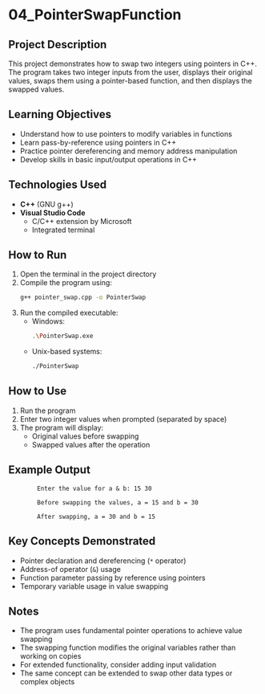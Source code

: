 # 04_PointerSwapFunction

## Project Description
This project demonstrates how to swap two integers using pointers in C++. The program takes two integer inputs from the user, displays their original values, swaps them using a pointer-based function, and then displays the swapped values.

## Learning Objectives
- Understand how to use pointers to modify variables in functions
- Learn pass-by-reference using pointers in C++
- Practice pointer dereferencing and memory address manipulation
- Develop skills in basic input/output operations in C++

## Technologies Used
- **C++** (GNU g++)
- **Visual Studio Code**
  - C/C++ extension by Microsoft
  - Integrated terminal

## How to Run
1. Open the terminal in the project directory
2. Compile the program using:
   ```bash
   g++ pointer_swap.cpp -o PointerSwap
   ```
3. Run the compiled executable:
   - Windows:
     ```bash
     .\PointerSwap.exe
     ```
   - Unix-based systems:
     ```bash
     ./PointerSwap
     ```

## How to Use
1. Run the program
2. Enter two integer values when prompted (separated by space)
3. The program will display:
   - Original values before swapping
   - Swapped values after the operation

## Example Output
```
        Enter the value for a & b: 15 30

        Before swapping the values, a = 15 and b = 30

        After swapping, a = 30 and b = 15
```

## Key Concepts Demonstrated
- Pointer declaration and dereferencing (`*` operator)
- Address-of operator (`&`) usage
- Function parameter passing by reference using pointers
- Temporary variable usage in value swapping

## Notes
- The program uses fundamental pointer operations to achieve value swapping
- The swapping function modifies the original variables rather than working on copies
- For extended functionality, consider adding input validation
- The same concept can be extended to swap other data types or complex objects

